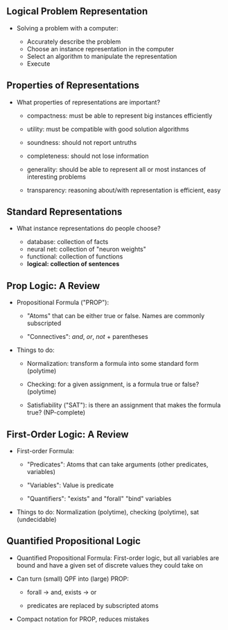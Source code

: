 ## Logical Problem Representation

* Solving a problem with a computer: 

    * Accurately describe the problem
    * Choose an instance representation in the computer
    * Select an algorithm to manipulate the representation
    * Execute

## Properties of Representations

* What properties of representations are important?

    * compactness: must be able to represent big instances efficiently

    * utility: must be compatible with good solution algorithms

    * soundness: should not report untruths

    * completeness: should not lose information

    * generality: should be able to represent all or most
      instances of interesting problems

    * transparency: reasoning about/with representation is efficient, easy

## Standard Representations

* What instance representations do people choose?

    * database: collection of facts
    * neural net: collection of "neuron weights"
    * functional: collection of functions
    * **logical: collection of sentences**

## Prop Logic: A Review

* Propositional Formula ("PROP"):

    * "Atoms" that can be either true or false. Names are
      commonly subscripted

    * "Connectives": *and*, *or*, *not* + parentheses

* Things to do:

   * Normalization: transform a formula into some
     standard form (polytime)

   * Checking: for a given assignment, is a formula true
     or false? (polytime)

   * Satisfiability ("SAT"): is there an assignment that
     makes the formula true? (NP-complete)

## First-Order Logic: A Review

* First-order Formula:

   * "Predicates": Atoms that can take arguments (other
     predicates, variables)

   * "Variables": Value is predicate

   * "Quantifiers": "exists" and "forall" "bind" variables

* Things to do: Normalization (polytime), checking
  (polytime), sat (undecidable)

## Quantified Propositional Logic

* Quantified Propositional Formula: First-order logic, but
  all variables are bound and have a given set of discrete
  values they could take on

* Can turn (small) QPF into (large) PROP:

  * forall → and, exists → or

  * predicates are replaced by subscripted atoms

* Compact notation for PROP, reduces mistakes

## 
